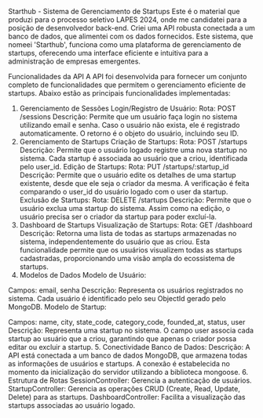 Starthub - Sistema de Gerenciamento de Startups
Este é o material que produzi para o processo seletivo LAPES 2024, onde me candidatei para a posição de desenvolvedor back-end. Criei uma API robusta conectada a um banco de dados, que alimentei com os dados fornecidos. Este sistema, que nomeei 'Starthub', funciona como uma plataforma de gerenciamento de startups, oferecendo uma interface eficiente e intuitiva para a administração de empresas emergentes.

Funcionalidades da API
A API foi desenvolvida para fornecer um conjunto completo de funcionalidades que permitem o gerenciamento eficiente de startups. Abaixo estão as principais funcionalidades implementadas:

1. Gerenciamento de Sessões
Login/Registro de Usuário:
Rota: POST /sessions
Descrição: Permite que um usuário faça login no sistema utilizando email e senha. Caso o usuário não exista, ele é registrado automaticamente. O retorno é o objeto do usuário, incluindo seu ID.
2. Gerenciamento de Startups
Criação de Startups:
Rota: POST /startups
Descrição: Permite que o usuário logado registre uma nova startup no sistema. Cada startup é associada ao usuário que a criou, identificada pelo user_id.
Edição de Startups:
Rota: PUT /startups/:startup_id
Descrição: Permite que o usuário edite os detalhes de uma startup existente, desde que ele seja o criador da mesma. A verificação é feita comparando o user_id do usuário logado com o user da startup.
Exclusão de Startups:
Rota: DELETE /startups
Descrição: Permite que o usuário exclua uma startup do sistema. Assim como na edição, o usuário precisa ser o criador da startup para poder excluí-la.
3. Dashboard de Startups
Visualização de Startups:
Rota: GET /dashboard
Descrição: Retorna uma lista de todas as startups armazenadas no sistema, independentemente do usuário que as criou. Esta funcionalidade permite que os usuários visualizem todas as startups cadastradas, proporcionando uma visão ampla do ecossistema de startups.
4. Modelos de Dados
Modelo de Usuário:

Campos: email, senha
Descrição: Representa os usuários registrados no sistema. Cada usuário é identificado pelo seu ObjectId gerado pelo MongoDB.
Modelo de Startup:

Campos: name, city, state_code, category_code, founded_at, status, user
Descrição: Representa uma startup no sistema. O campo user associa cada startup ao usuário que a criou, garantindo que apenas o criador possa editar ou excluir a startup.
5. Conectividade
Banco de Dados:
Descrição: A API está conectada a um banco de dados MongoDB, que armazena todas as informações de usuários e startups. A conexão é estabelecida no momento da inicialização do servidor utilizando a biblioteca mongoose.
6. Estrutura de Rotas
SessionController: Gerencia a autenticação de usuários.
StartupController: Gerencia as operações CRUD (Create, Read, Update, Delete) para as startups.
DashboardController: Facilita a visualização das startups associadas ao usuário logado.
